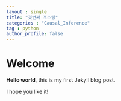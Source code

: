 ```yaml
---
layout : single 
title: "첫번째 포스팅"
categories : "Causal_Inference"
tag : python
author_profile: false
---
```

# Welcome

**Hello world**, this is my first Jekyll blog post.

I hope you like it!
